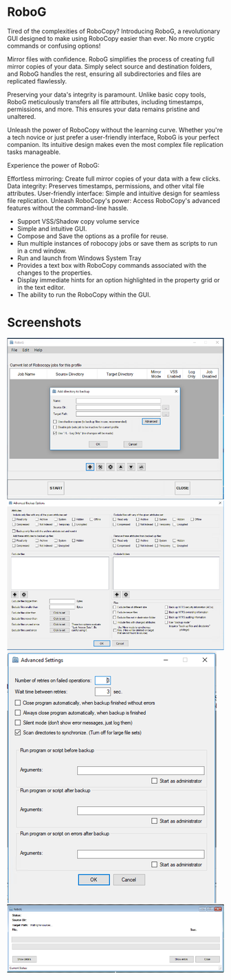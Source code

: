RoboG
=====
Tired of the complexities of RoboCopy? Introducing RoboG, a revolutionary GUI designed to make using RoboCopy easier than ever. No more cryptic commands or confusing options!

Mirror files with confidence. RoboG simplifies the process of creating full mirror copies of your data. Simply select source and destination folders, and RoboG handles the rest, ensuring all subdirectories and files are replicated flawlessly.

Preserving your data's integrity is paramount. Unlike basic copy tools, RoboG meticulously transfers all file attributes, including timestamps, permissions, and more. This ensures your data remains pristine and unaltered.

Unleash the power of RoboCopy without the learning curve. Whether you're a tech novice or just prefer a user-friendly interface, RoboG is your perfect companion. Its intuitive design makes even the most complex file replication tasks manageable.

Experience the power of RoboG:

Effortless mirroring: Create full mirror copies of your data with a few clicks.
Data integrity: Preserves timestamps, permissions, and other vital file attributes.
User-friendly interface: Simple and intuitive design for seamless file replication.
Unleash RoboCopy's power: Access RoboCopy's advanced features without the command-line hassle.

* Support VSS/Shadow copy volume service
* Simple and intuitive GUI.
* Compose and Save the options as a profile for reuse.
* Run multiple instances of robocopy jobs or save them as scripts to run in a cmd window.
* Run and launch from Windows System Tray
* Provides a text box with RoboCopy commands associated with the changes to the properties.
* Display immediate hints for an option highlighted in the property grid or in the text editor.
* The ability to run the RoboCopy within the GUI.


# Screenshots
![robog-screenshot1](/screenshots/robog-screenshot1.png "Main Form")
![robog-screenshot2](/screenshots/robog-screenshot2.png "Advanced Backup Settings")
![robog-screenshot3](/screenshots/robog-screenshot3.png "Advanced Settings")
![robog-screenshot3](/screenshots/robog-screenshot4.png "Status Window")


